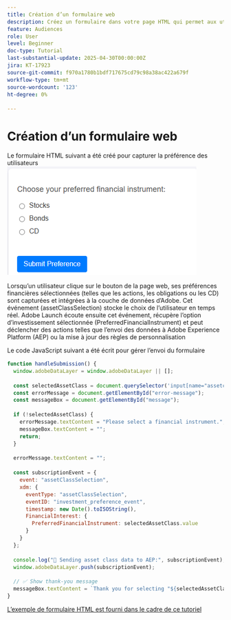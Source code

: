```yaml
---
title: Création d’un formulaire web
description: Créez un formulaire dans votre page HTML qui permet aux utilisateurs de sélectionner leurs préférences d’investissement
feature: Audiences
role: User
level: Beginner
doc-type: Tutorial
last-substantial-update: 2025-04-30T00:00:00Z
jira: KT-17923
source-git-commit: f970a1780b1bdf717675cd79c98a38ac422a679f
workflow-type: tm+mt
source-wordcount: '123'
ht-degree: 0%

---
```


# Création d’un formulaire web

Le formulaire HTML suivant a été créé pour capturer la préférence des utilisateurs
![html-form](assets/web-form.png)

Lorsqu’un utilisateur clique sur le bouton de la page web, ses préférences financières sélectionnées (telles que les actions, les obligations ou les CD) sont capturées et intégrées à la couche de données d’Adobe. Cet événement (assetClassSelection) stocke le choix de l’utilisateur en temps réel. Adobe Launch écoute ensuite cet événement, récupère l’option d’investissement sélectionnée (PreferredFinancialInstrument) et peut déclencher des actions telles que l’envoi des données à Adobe Experience Platform (AEP) ou la mise à jour des règles de personnalisation

Le code JavaScript suivant a été écrit pour gérer l’envoi du formulaire

```javascript
function handleSubmission() {
  window.adobeDataLayer = window.adobeDataLayer || [];

  const selectedAssetClass = document.querySelector('input[name="assetclass"]:checked');
  const errorMessage = document.getElementById("error-message");
  const messageBox = document.getElementById("message");

  if (!selectedAssetClass) {
    errorMessage.textContent = "Please select a financial instrument.";
    messageBox.textContent = "";
    return;
  }

  errorMessage.textContent = "";

  const subscriptionEvent = {
    event: "assetClassSelection",
    xdm: {
      eventType: "assetClassSelection",
      eventID: "investment_preference_event",
      timestamp: new Date().toISOString(),
      FinancialInterest: {
        PreferredFinancialInstrument: selectedAssetClass.value
      }
    }
  };

  console.log("📩 Sending asset class data to AEP:", subscriptionEvent);
  window.adobeDataLayer.push(subscriptionEvent);

  // ✅ Show thank-you message
  messageBox.textContent = `Thank you for selecting "${selectedAssetClass.value}". We'll use this to personalize your experience.`;
}
```

[L’exemple de formulaire HTML est fourni dans le cadre de ce tutoriel](assets/webform.zip)
